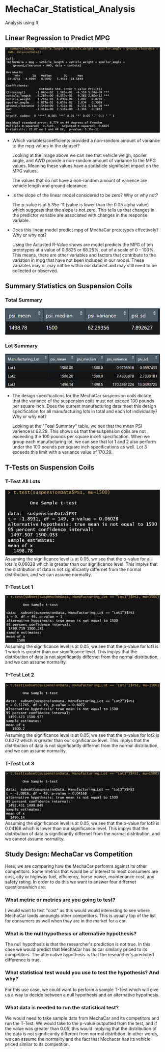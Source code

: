 # MechaCar_Statistical_Analysis
Analysis using R

## Linear Regression to Predict MPG

<img src="https://github.com/roy-mojica/MechaCar_Statistical_Analysis/blob/main/images/multi_linear_reg.PNG">

- Which variables/coefficients provided a non-random amount of variance to the mpg values in the dataset?
  
  Looking at the image above we can see that vehicle weigh, spoiler angle, and AWD provide a non-random amount of variance to the MPG values. Meaning these values have a   statisticle significant impact on the MPG values. 
  
  The values that do not have a non-random amount of varience are vehicle length and ground clearance. 
  
- Is the slope of the linear model considered to be zero? Why or why not?

  The p-value is at 5.35e-11 (value is lower than the 0.05 alpha value) which suggests that the slope is not zero. This tells us that changes in the predictor variable are associated with changes in the response variable.
  
- Does this linear model predict mpg of MechaCar prototypes effectively? Why or why not?

  Using the Adjusted R-Value shows are model predicts the MPG of teh prototypes at a value of 0.6825 or 68.25%, out of a scale of 0 - 100%. This means, there are other variables and factors that contribute to the variation in mpg that have not been included in our model. These variables may or may not be within our dataset and may still need to be collected or observed.

## Summary Statistics on Suspension Coils

### Total Summary
<img src="https://github.com/roy-mojica/MechaCar_Statistical_Analysis/blob/main/images/total_summary.PNG">

### Lot Summary
<img src="https://github.com/roy-mojica/MechaCar_Statistical_Analysis/blob/main/images/lot_summary.PNG">

- The design specifications for the MechaCar suspension coils dictate that the variance of the suspension coils must not exceed 100 pounds per square inch. Does the current manufacturing data meet this design specification for all manufacturing lots in total and each lot individually? Why or why not?

  Looking at the "Total Summary" table, we see that the mean PSI varience is 62.29. This shows us that the suspension coils are not exceeding the 100 pounds per square inceh specification. When we group each manufacturing lot, we can see that lot 1 and 2 also perform under the 100 pounds per square inch specifications as well. Lot 3 exceeds this limit with a variance value of 170.29. 

## T-Tests on Suspension Coils

### T-Test All Lots
<img src="https://github.com/roy-mojica/MechaCar_Statistical_Analysis/blob/main/images/t_test.PNG">
Assuming the significance level is at 0.05, we see that the p-value for all lots is 0.06028 which is greater than our significance level. This implys that the distribution of data is not significantly differnet from the normal distribution, and we can assume normality. 

### T-Test Lot 1
<img src="https://github.com/roy-mojica/MechaCar_Statistical_Analysis/blob/main/images/t_test_lot1.PNG">
Assuming the significance level is at 0.05, we see that the p-value for lot1 is 1 which is greater than our significance level. This implys that the distribution of data is not significantly differnet from the normal distribution, and we can assume normality. 

### T-Test Lot 2
<img src="https://github.com/roy-mojica/MechaCar_Statistical_Analysis/blob/main/images/t_test_lot2.PNG">
Assuming the significance level is at 0.05, we see that the p-value for lot2 is 0.6072 which is greater than our significance level. This implys that the distribution of data is not significantly differnet from the normal distribution, and we can assume normality. 

### T-Test Lot 3
<img src="https://github.com/roy-mojica/MechaCar_Statistical_Analysis/blob/main/images/t_test_lot3.PNG">
Assuming the significance level is at 0.05, we see that the p-value for lot3 is 0.04168 which is lower than our significance level. This implys that the distribution of data is significantly differnet from the normal distribution, and we cannot assume normality. 

## Study Design: MechaCar vs Competition

Here, we are comparing how the MechaCar perfomrs against its other competitors. Some metrics that would be of interest to most consumers are cost, city or highway fuel, efficiency, horse power, maintenance cost, and safety rating. In order to do this we want to answer four differnet questionswhich are: 

### What metric or metrics are you going to test?
 I would want to test "cost" as this would would interesting to see where MechaCar lands amoungts other competitors. This is usually top of the list for consumers as well when they are in the market for a car. 
 
### What is the null hypothesis or alternative hypothesis?
The null hypothesis is that the researcher's prediction is not true. In this case we would predict that MechaCar has its car similarly priced to its competitors. The alternative hypothesis is that the researcher's predicted difference is true.

### What statistical test would you use to test the hypothesis? And why?
For this use case, we could want to perform a sample T-Test which will give us a way to decide between a null hypothesis and an alternative hypothesis.

### What data is needed to run the statistical test?
We would need to take sample data from MechaCar and its competitors and run the T-Test. We would take to the p-value outputted from the test, and if the value was greater than 0.05, this would implying that the distribution of the data is not significantly different from normal distribtion. In other words, we can assume the normality and the fact that Mechacar has its vehicle priced similar to its competition.
